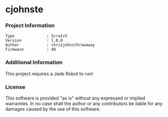 cjohnste
================



### Project Information
```
Type              : Scratch
Version           : 1.0.0
Author            : chrisjohnsthrowaway
Firmware          : 40
```

### Additional Information
This project requires a Jade Robot to run!

### License
This software is provided "as is" without any expressed or implied warranties.  In no case shall the author or any contributors be liable for any damages caused by the use of this software.

